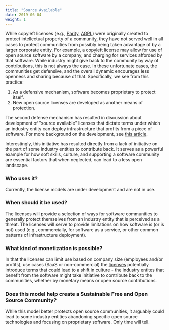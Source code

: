 ```yaml
---
title: "Source Available"
date: 2019-06-04
weight: 1
---
```


While copyleft licenses (e.g., [Parity](https://paritylicense.com/), 
[AGPL](https://en.wikipedia.org/wiki/Affero_General_Public_License)) were 
originally created to protect intellectual property of a community, they have 
not served well in all cases to protect communities from possibly being taken 
advantage of by a larger corporate entity. For example, a copyleft license may 
allow for use of open source software by a company, and charging for services 
afforded by that software. While industry might give back to the community by 
way of contributions, this is not always the case. In these unfortunate cases, 
the communities get defensive, and the overall dynamic encourages less openness
and sharing because of that. Specifically, we see from this practice:

 1. As a defensive mechanism, software becomes proprietary to protect itself.
 2. New open source licenses are developed as another means of protection.

The second defense mechanism has resulted in discussion about development
of "source available" licenses that dictate terms under which an industry
entity can deploy infrastructure that profits from a piece of software. 
For more background on the development, see 
[this article](https://techcrunch.com/2019/05/30/lack-of-leadership-in-open-source-results-in-source-available-licenses/).

Interestingly, this initiative has resulted directly from a lack of 
initiative on the part of some industry entities to contribute back. It serves
as a powerful example for how soft skills, culture, and supporting a 
software community are essential factors that when neglected, can lead 
to a less open landscape.

### Who uses it?

Currently, the license models are under development and are not in use.

### When should it be used?

The licenses will provide a selection of ways for software communities to 
generally protect themselves from an industry entity that is perceived as a
threat. The licenses will serve to provide limitations on how software is
(or is not) used (e.g., commercially, for software as a service, or other
common patterns of infrastructure deployment).

### What kind of monetization is possible?

In that the licenses can limit use based on company size (employees and/or profits),
use cases (SaaS or non-commercial) the [licenses](https://docs.google.com/document/d/1EMbmyG3CNcIL5yJmQOvffo_CZCiwLREZHR3kXvDmPsk/edit#heading=h.qkm1orf63zck) potentially introduce terms that could lead to
a shift in culture - the industry entites that benefit from the software
might take initiative to contribute back to the communities, whether by 
monetary means or open source contributions.

### Does this model help create a Sustainable Free and Open Source Community?

While this model better protects open source communities, it arguably could
lead to some industry entities abandoning specific open source technologies
 and focusing on proprietary software. Only time will tell.
